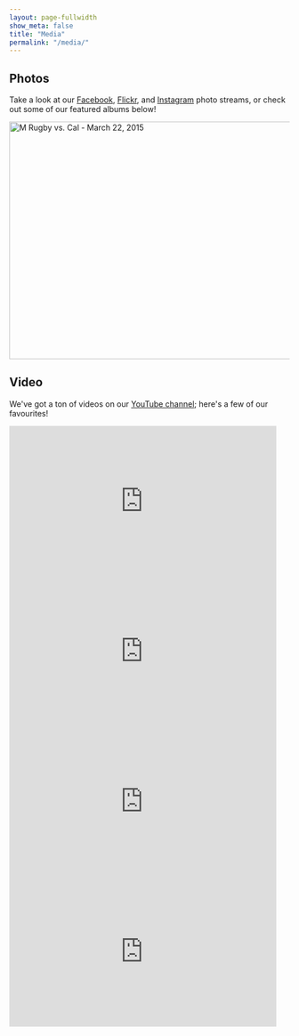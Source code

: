 ```yaml
---
layout: page-fullwidth
show_meta: false
title: "Media"
permalink: "/media/"
---
```


## Photos

Take a look at our [Facebook](https://www.facebook.com/ubctmb/photos_stream?tab=photos_albums), [Flickr](http://flickr.com/thunderbirdmb), and [Instagram](http://instagram.com/ubctmb) photo streams, or check out some of our featured albums below! 

<a data-flickr-embed="true" data-footer="true"  href="https://www.flickr.com/photos/thunderbirdmb/albums/72157651550476216" title="M Rugby vs. Cal - March 22, 2015"><img src="https://farm8.staticflickr.com/7634/16956716992_c07c017bc0_z.jpg" width="640" height="427" alt="M Rugby vs. Cal - March 22, 2015"></a><script async src="//embedr.flickr.com/assets/client-code.js" charset="utf-8"></script>

## Video

We've got a ton of videos on our [YouTube channel](http://youtube.com/thunderbirdmb); here's a few of our favourites!

<div class="row">
  <div class="small-12 medium-12 large-6 columns">
     <iframe width="480" height="270" src="https://www.youtube.com/embed/1Xu-NhUq2vU?ecver=2" frameborder="0" allowfullscreen></iframe>
  </div>
  <div class="small-12 medium-12 large-6 columns">
    <iframe width="480" height="270" src="https://www.youtube.com/embed/PJ8eEfmr5B8?rel=0" frameborder="0" allowfullscreen></iframe>
  </div>
</div>
<div class="row">
  <div class="small-12 medium-12 large-6 columns">
    <iframe width="480" height="270" src="https://www.youtube.com/embed/_HWM1HHci2M?ecver=2" frameborder="0" allowfullscreen></iframe>
  </div>
  <div class="small-12 medium-12 large-6 columns">
    <iframe width="480" height="270" src="https://www.youtube.com/embed/kRmH8LHSy04?rel=0" frameborder="0" allowfullscreen></iframe>
  </div>
</div>




